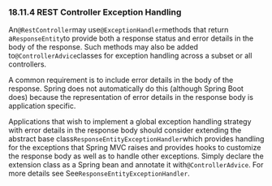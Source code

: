 ### 18.11.4 REST Controller Exception Handling

An`@RestController`may use`@ExceptionHandler`methods that return a`ResponseEntity`to provide both a response status and error details in the body of the response. Such methods may also be added to`@ControllerAdvice`classes for exception handling across a subset or all controllers.

A common requirement is to include error details in the body of the response. Spring does not automatically do this \(although Spring Boot does\) because the representation of error details in the response body is application specific.

Applications that wish to implement a global exception handling strategy with error details in the response body should consider extending the abstract base class`ResponseEntityExceptionHandler`which provides handling for the exceptions that Spring MVC raises and provides hooks to customize the response body as well as to handle other exceptions. Simply declare the extension class as a Spring bean and annotate it with`@ControllerAdvice`. For more details see See`ResponseEntityExceptionHandler`.

